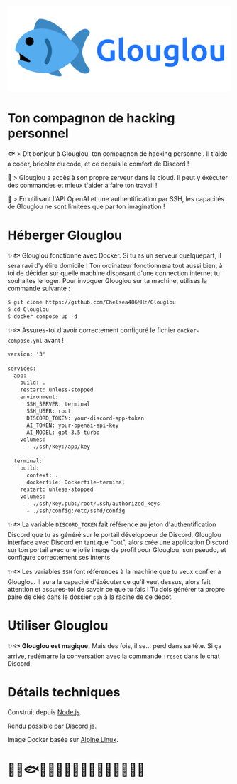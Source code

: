 ![Glouglou logo](logo.png)

# Ton compagnon de hacking personnel

🐟 > Dit bonjour à Glouglou, ton compagnon de hacking personnel. Il t'aide à coder, bricoler du code, et ce depuis le comfort de Discord !

🐠 > Glouglou a accès à son propre serveur dans le cloud. Il peut y éxécuter des commandes et mieux t'aider à faire ton travail !

🐡 > En utilisant l'API OpenAI et une authentification par SSH, les capacités de Glouglou ne sont limitées que par ton imagination !

# Héberger Glouglou

✨🐟 Glouglou fonctionne avec Docker. Si tu as un serveur quelquepart, il sera ravi d'y élire domicile ! Ton ordinateur fonctionnera tout aussi bien, à toi de décider sur quelle machine disposant d'une connection internet tu souhaites le loger. Pour invoquer Glouglou sur ta machine, utilises la commande suivante :

```
$ git clone https://github.com/Chelsea486MHz/Glouglou
$ cd Glouglou
$ docker compose up -d
```

✨🐟 Assures-toi d'avoir correctement configuré le fichier `docker-compose.yml` avant !


```
version: '3'

services:
  app:
    build: .
    restart: unless-stopped
    environment:
      SSH_SERVER: terminal
      SSH_USER: root
      DISCORD_TOKEN: your-discord-app-token
      AI_TOKEN: your-openai-api-key
      AI_MODEL: gpt-3.5-turbo
    volumes:
      - ./ssh/key:/app/key

  terminal:
    build:
      context: .
      dockerfile: Dockerfile-terminal
    restart: unless-stopped
    volumes:
      - ./ssh/key.pub:/root/.ssh/authorized_keys
      - ./ssh/config:/etc/sshd/config
```

✨🐟 La variable `DISCORD_TOKEN` fait référence au jeton d'authentification Discord que tu as généré sur le portail développeur de Discord. Glouglou interface avec Discord en tant que "bot", alors crée une application Discord sur ton portail avec une jolie image de profil pour Glouglou, son pseudo, et configure correctement ses intents.

✨🐟 Les variables `SSH` font références à la machine que tu veux confier à Glouglou. Il aura la capacité d'éxécuter ce qu'il veut dessus, alors fait attention et assures-toi de savoir ce que tu fais ! Tu dois générer ta propre paire de clés dans le dossier `ssh` à la racine de ce dépôt.

# Utiliser Glouglou

✨🐟 **Glouglou est magique.** Mais des fois, il se... perd dans sa tête. Si ça arrive, redémarre la conversation avec la commande `!reset` dans le chat Discord.

# Détails techniques

Construit depuis [Node.js](https://nodejs.org/en).

Rendu possible par [Discord.js](https://discord.js.org/).

Image Docker basée sur [Alpine Linux](https://www.alpinelinux.org/).

# 🐡🐠🐟🐳🐋🦪🪼🐙🦑🦀🦞🐧🦭🐬🪸🦈